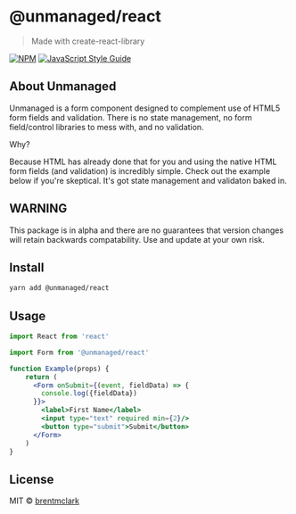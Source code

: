 # @unmanaged/react

> Made with create-react-library

[![NPM](https://img.shields.io/npm/v/@unmanaged/react.svg)](https://www.npmjs.com/package/@unmanaged/react) [![JavaScript Style Guide](https://img.shields.io/badge/code_style-standard-brightgreen.svg)](https://standardjs.com)

## About Unmanaged

Unmanaged is a form component designed to complement use of HTML5 form fields and validation.  There is no state management, no form field/control libraries to mess with, and no validation.  

Why?

Because HTML has already done that for you and using the native HTML form fields (and validation) is incredibly simple.  Check out the example below if you're skeptical.  It's got state management and validaton baked in.

## WARNING

This package is in alpha and there are no guarantees that version changes will retain backwards compatability. Use and update at your own risk.

## Install

```bash
yarn add @unmanaged/react
```

## Usage

```jsx
import React from 'react'

import Form from '@unmanaged/react'

function Example(props) {
    return (
      <Form onSubmit={(event, fieldData) => {
        console.log({fieldData})
      }}>
        <label>First Name</label>
        <input type="text" required min={2}/>
        <button type="submit">Submit</button>
      </Form>
    )
}
```

## License

MIT © [brentmclark](https://github.com/brentmclark)
